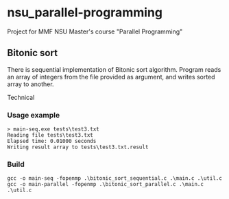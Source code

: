 # nsu_parallel-programming
Project for MMF NSU Master's course "Parallel Programming"

## Bitonic sort

There is sequential implementation of Bitonic sort algorithm.
Program reads an array of integers from the file provided as argument, and writes sorted array to another.

Technical

### Usage example
```
> main-seq.exe tests\test3.txt 
Reading file tests\test3.txt
Elapsed time: 0.01000 seconds
Writing result array to tests\test3.txt.result
```

### Build

```
gcc -o main-seq -fopenmp .\bitonic_sort_sequential.c .\main.c .\util.c
gcc -o main-parallel -fopenmp .\bitonic_sort_parallel.c .\main.c .\util.c
```